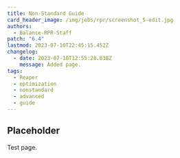 ```yaml
---
title: Non-Standard Guide
card_header_image: /img/jobs/rpr/screenshot_5-edit.jpg
authors:
  - Balance-RPR-Staff
patch: "6.4"
lastmod: 2023-07-10T22:45:15.452Z
changelog:
  - date: 2023-07-10T12:55:28.038Z
    message: Added page.
tags:
  - Reaper
  - optimization
  - nonstandard
  - advanced
  - guide
---
```

## Placeholder

Test page.
